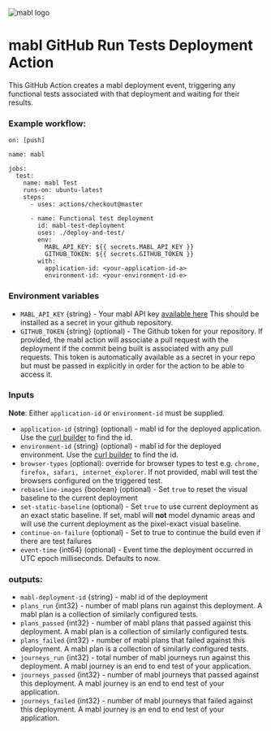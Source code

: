 ![mabl logo](https://avatars3.githubusercontent.com/u/25963599?s=100&v=4)

# mabl GitHub Run Tests Deployment Action

This GitHub Action creates a mabl deployment event, triggering any functional
tests associated with that deployment and waiting for their results.

### Example workflow:

```
on: [push]

name: mabl

jobs:
  test:
    name: mabl Test
    runs-on: ubuntu-latest
    steps:
      - uses: actions/checkout@master

      - name: Functional test deployment
        id: mabl-test-deployment
        uses: ./deploy-and-test/
        env:
          MABL_API_KEY: ${{ secrets.MABL_API_KEY }}
          GITHUB_TOKEN: ${{ secrets.GITHUB_TOKEN }}
        with:
          application-id: <your-application-id-a>
          environment-id: <your-environment-id-e>
```

### Environment variables

- `MABL_API_KEY` {string} - Your mabl API key
  [available here](https://app.mabl.com/workspaces/-/settings/apis) This should
  be installed as a secret in your github repository.
- `GITHUB_TOKEN` {string} (optional) - The Github token for your repository. If
  provided, the mabl action will associate a pull request with the deployment if
  the commit being built is associated with any pull requests. This token is
  automatically available as a secret in your repo but must be passed in
  explicitly in order for the action to be able to access it.

### Inputs

**Note**: Either `application-id` or `environment-id` must be supplied.

- `application-id` {string} (optional) - mabl id for the deployed application.
  Use the
  [curl builder](https://app.mabl.com/workspaces/-/settings/apis#api-docs-selector-dropdown-button)
  to find the id.
- `environment-id` {string} (optional) - mabl id for the deployed environment.
  Use the
  [curl builder](https://app.mabl.com/workspaces/-/settings/apis#api-docs-selector-dropdown-button)
  to find the id.
- `browser-types` (optional): override for browser types to test e.g.
  `chrome, firefox, safari, internet_explorer`. If not provided, mabl will test
  the browsers configured on the triggered test.
- `rebaseline-images` {boolean} (optional) - Set `true` to reset the visual
  baseline to the current deployment
- `set-static-baseline` (optional) - Set `true` to use current deployment as an
  exact static baseline. If set, mabl will **not** model dynamic areas and will
  use the current deployment as the pixel-exact visual baseline.
- `continue-on-failure` (optional) - Set to true to continue the build even if
  there are test failures
- `event-time` {int64} (optional) - Event time the deployment occurred in UTC
  epoch milliseconds. Defaults to now.

### outputs:

- `mabl-deployment-id` {string} - mabl id of the deployment
- `plans_run` {int32} - number of mabl plans run against this deployment. A mabl
  plan is a collection of similarly configured tests.
- `plans_passed` {int32} - number of mabl plans that passed against this
  deployment. A mabl plan is a collection of similarly configured tests.
- `plans_failed` {int32} - number of mabl plans that failed against this
  deployment. A mabl plan is a collection of similarly configured tests.
- `journeys_run` {int32} - total number of mabl journeys run against this
  deployment. A mabl journey is an end to end test of your application.
- `journeys_passed` {int32} - number of mabl journeys that passed against this
  deployment. A mabl journey is an end to end test of your application.
- `journeys_failed` {int32} - number of mabl journeys that failed against this
  deployment. A mabl journey is an end to end test of your application.
